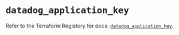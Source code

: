 # `datadog_application_key`

Refer to the Terraform Registory for docs: [`datadog_application_key`](https://registry.terraform.io/providers/datadog/datadog/3.26.0/docs/resources/application_key).

